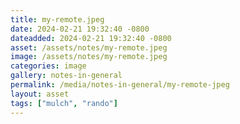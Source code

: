 ```yaml
---
title: my-remote.jpeg
date: 2024-02-21 19:32:40 -0800
dateadded: 2024-02-21 19:32:40 -0800
asset: /assets/notes/my-remote.jpeg
image: /assets/notes/my-remote.jpeg
categories: image
gallery: notes-in-general
permalink: /media/notes-in-general/my-remote-jpeg
layout: asset
tags: ["mulch", "rando"]
--- 
```


